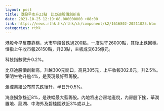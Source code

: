 ```yaml
---
layout: post
title: 港股早市升23點　比亞迪股價創新高
date: 2021-10-25 12:19:08.000000000 +08:00
link: https://news.rthk.hk/rthk/ch/component/k2/1616802-20211025.htm
categories: rthk
---
```


港股今早反覆靠穩，大市早段曾跌過200點，一度失守26000點，其後止跌回穩。恒指上午收市報26150點，升23點，主板成交635億元。

科技指數微升0.2%。

比亞迪股價創新高，升越300元關口，高見305元，上午收報302.8元，升2.5%。藥明生物升逾4%，是表現最好藍籌股。

滙控業績公布前先跌後升，半日升0.5%。

海底撈急挫近8%，是跌幅最大藍籌股。內地將出台房地產稅，內房股下挫，華潤置地、龍湖、中海外及碧桂園跌近3%或以上。
